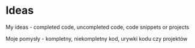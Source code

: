 # Ideas
My ideas - completed code, uncompleted code, code snippets or projects

Moje pomysły - kompletny, niekompletny kod, urywki kodu czy projektów
